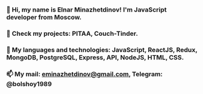 ### 👋 Hi, my name is Elnar Minazhetdinov! I'm JavaScript developer from Moscow.

### 🌱 Check my projects: PITAA, Couch-Tinder.

### 💞️ My languages and technologies: JavaScript, ReactJS, Redux, MongoDB, PostgreSQL, Express, API, NodeJS, HTML, CSS.

###  📫 My mail: eminazhetdinov@gmail.com, Telegram: @bolshoy1989
<!--
**Elnar1989/Elnar1989** is a ✨ _special_ ✨ repository because its `README.md` (this file) appears on your GitHub profile.

Here are some ideas to get you started:

- 🔭 I’m currently working on ...
- 🌱 I’m currently learning ...
- 👯 I’m looking to collaborate on ...
- 🤔 I’m looking for help with ...
- 💬 Ask me about ...
- 📫 How to reach me: ...
- 😄 Pronouns: ...
- ⚡ Fun fact: ...
-->
